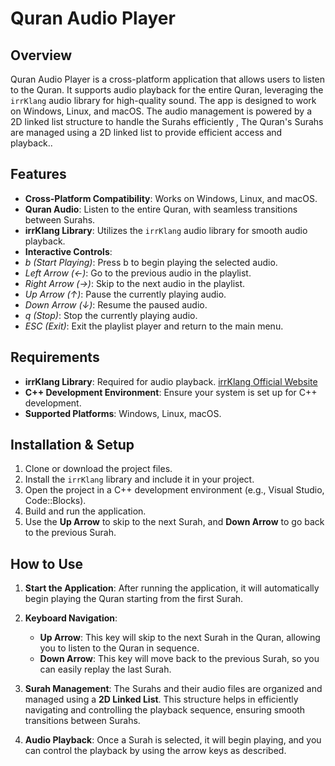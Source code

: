 # Quran Audio Player

## Overview

Quran Audio Player is a cross-platform application that allows users to listen to the Quran. It supports audio playback for the entire Quran, leveraging the `irrKlang` audio library for high-quality sound. The app is designed to work on Windows, Linux, and macOS. The audio management is powered by a 2D linked list structure to handle the Surahs efficiently
, The Quran's Surahs are managed using a 2D linked list to provide efficient access and playback..

## Features

- **Cross-Platform Compatibility**: Works on Windows, Linux, and macOS.
- **Quran Audio**: Listen to the entire Quran, with seamless transitions between Surahs.
- **irrKlang Library**: Utilizes the `irrKlang` audio library for smooth audio playback.
- **Interactive Controls**:
- *b (Start Playing)*: Press b to begin playing the selected audio.
- *Left Arrow (←)*: Go to the previous audio in the playlist.
- *Right Arrow (→)*: Skip to the next audio in the playlist.
- *Up Arrow (↑)*: Pause the currently playing audio.
- *Down Arrow (↓)*: Resume the paused audio.
- *q (Stop)*: Stop the currently playing audio.
- *ESC (Exit)*: Exit the playlist player and return to the main menu.

## Requirements

- **irrKlang Library**: Required for audio playback. [irrKlang Official Website](https://www.irrlicht.org/irrklang/)
- **C++ Development Environment**: Ensure your system is set up for C++ development.
- **Supported Platforms**: Windows, Linux, macOS.

## Installation & Setup

1. Clone or download the project files.
2. Install the `irrKlang` library and include it in your project.
3. Open the project in a C++ development environment (e.g., Visual Studio, Code::Blocks).
4. Build and run the application.
5. Use the **Up Arrow** to skip to the next Surah, and **Down Arrow** to go back to the previous Surah.

## How to Use

1. **Start the Application**: After running the application, it will automatically begin playing the Quran starting from the first Surah.
2. **Keyboard Navigation**:
   - **Up Arrow**: This key will skip to the next Surah in the Quran, allowing you to listen to the Quran in sequence.
   - **Down Arrow**: This key will move back to the previous Surah, so you can easily replay the last Surah.
3. **Surah Management**: The Surahs and their audio files are organized and managed using a **2D Linked List**. This structure helps in efficiently navigating and controlling the playback sequence, ensuring smooth transitions between Surahs.
   
4. **Audio Playback**: Once a Surah is selected, it will begin playing, and you can control the playback by using the arrow keys as described.
